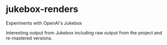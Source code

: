 # jukebox-renders
Experiments with OpenAI's Jukebox 

Interesting output from Jukebox including raw output from the project and re-mastered versions.
